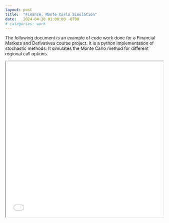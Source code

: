 ```yaml
---
layout: post
title:  "Finance, Monte Carlo Simulation"
date:   2024-04-20 01:00:00 -0700
# categories: work
---
```


The following document is an example of code work done for a Financial Markets and Derivatives course project. It is a python implementation of stochastic methods. It simulates the Monte Carlo method for different regional call options. 

<iframe src="{{ 'assets/pdfs/pstat170.pdf' | relative_url }}" type="application/pdf" width="100%" height="500"></iframe>